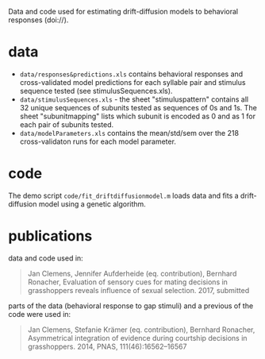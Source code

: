 Data and code used for estimating drift-diffusion models to behavioral responses (doi://).

# data
- `data/responses&predictions.xls` contains behavioral responses and cross-validated model predictions for each syllable pair and stimulus sequence tested (see stimulusSequences.xls).
- `data/stimulusSequences.xls` - the sheet "stimuluspattern" contains all 32 unique sequences of subunits tested as sequences of 0s and 1s. The sheet "subunitmapping" lists which subunit is encoded as 0 and as 1 for each pair of subunits tested.
- `data/modelParameters.xls` contains the mean/std/sem over the 218 cross-validaton runs for each model parameter.

# code
The demo script `code/fit_driftdiffusionmodel.m` loads data and fits a drift-diffusion model using a genetic algorithm.

# publications
data and code used in:
>Jan Clemens, Jennifer Aufderheide (eq. contribution), Bernhard Ronacher, Evaluation of sensory cues for mating decisions in grasshoppers reveals influence of sexual selection. 2017, submitted

parts of the data (behavioral response to gap stimuli) and a previous of the code were used in:
> Jan Clemens, Stefanie Krämer (eq. contribution), Bernhard Ronacher, Asymmetrical integration of evidence during courtship decisions in grasshoppers. 2014, PNAS, 111(46):16562–16567

